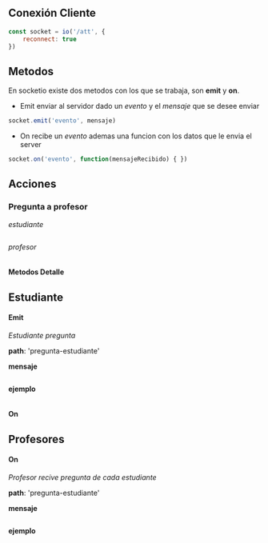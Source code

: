 ## Conexión Cliente

```js
const socket = io('/att', {
    reconnect: true
})
```

## Metodos

En socketio existe dos metodos con los que se trabaja, son __emit__ y __on__.

* Emit enviar al servidor dado un _evento_ y el _mensaje_ que se desee enviar

```js
socket.emit('evento', mensaje)
```

* On recibe un _evento_ ademas una funcion con los datos que le envia el server

```js
socket.on('evento', function(mensajeRecibido) { })
```


## Acciones

### Pregunta a profesor

_estudiante_

```js
```

_profesor_

```js
```


#### Metodos Detalle

## Estudiante

#### Emit

_Estudiante pregunta_

__path__: 'pregunta-estudiante'

__mensaje__

```js
```

__ejemplo__

```js
```

#### On


## Profesores


#### On

_Profesor recive pregunta de cada estudiante_

__path__: 'pregunta-estudiante'

__mensaje__

```js
```

__ejemplo__

```js
```


<!-- socket.on('connect', function() {})
socket.on('disconnect', function() {}) -->
